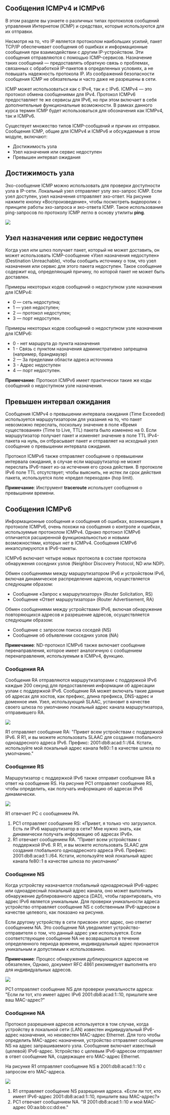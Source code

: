 <!-- verified: agorbachev 03.05.2022 -->

<!-- 13.1.1 -->
##  Сообщения ICMPv4 и ICMPv6

В этом разделе вы узнаете о различных типах протоколов сообщений управления Интернетом (ICMP) и средствах, которые используются для их отправки.

Несмотря на то, что IP является протоколом наибольших усилий, пакет TCP/IP обеспечивает сообщения об ошибках и информационные сообщения при взаимодействии с другим IP-устройством. Эти сообщения отправляются с помощью ICMP-сервисов. Назначение таких сообщений — предоставлять обратную связь о проблемах, связанных с обработкой IP-пакетов в определенных условиях, а не повышать надежность протокола IP. Из соображений безопасности сообщения ICMP не обязательны и часто даже не разрешены в сети.

ICMP может использоваться как с IPv4, так и с IPv6. ICMPv4 — это протокол обмена сообщениями для IPv4. Протокол ICMPv6 предоставляет те же сервисы для IPv6, но при этом включает в себя дополнительные функциональные возможности. В рамках данного курса термин ICMP будет использоваться для обозначения как ICMPv4, так и ICMPv6.

Существует множество типов ICMP-сообщений и причин их отправки. Сообщения ICMP, общие для ICMPv4 и ICMPv6 и обсуждаемые в этом модуле, включают:

* Достижимость узла
* Узел назначения или сервис недоступен
* Превышен интервал ожидания

<!-- 13.1.2 -->
## Достижимость узла

Эхо-сообщение ICMP можно использовать для проверки доступности узла в IP-сети. Локальный узел отправляет узлу эхо-запрос ICMP. Если узел доступен, узел назначения отправляет эхо-ответ. На рисунке нажмите кнопку «Воспроизведение», чтобы посмотреть видеоролик о принципе работы эхо-запроса и эхо-ответа ICMP. Такое использование ping-запросов по протоколу ICMP легло в основу утилиты **ping**.

![](./assets/13.1.2.gif)

<!-- 13.1.3 -->
## Узел назначения или сервис недоступен

Когда узел или шлюз получает пакет, который не может доставить, он может использовать ICMP-сообщение «Узел назначения недоступен» (Destination Unreachable), чтобы сообщить источнику о том, что узел назначения или сервис для этого пакета недоступен. Такое сообщение содержит код, определяющий причину, по которой пакет не может быть доставлен.

Примеры некоторых кодов сообщений о недоступном узле назначения для ICMPv4:

* 0 — сеть недоступна;
* 1 — узел недоступен;
* 2 — протокол недоступен;
* 3 — порт недоступен.

Примеры некоторых кодов сообщений о недоступном узле назначения для ICMPv6:

* 0 - нет маршрута до пункта назначения
* 1 - Связь с пунктом назначения административно запрещена (например, брандмауэр)
* 2 — За пределами области адреса источника
* 3 - Адрес недоступен
* 4 — порт недоступен.

**Примечание**: Протокол ICMPv6 имеет практически такие же коды сообщений о недоступном узле назначения.

<!-- 13.1.4 -->
## Превышен интервал ожидания

Сообщения ICMPv4 о превышении интервала ожидания (Time Exceeded) используется маршрутизатором для указания на то, что пакет невозможно переслать, поскольку значение в поле «Время существования» (Time to Live, TTL) пакета было изменено на 0. Если маршрутизатор получает пакет и изменяет значение в поле TTL IPv4-пакета на нуль, он отбрасывает пакет и отправляет на исходный узел сообщение о превышении интервала ожидания.

Протокол ICMPv6 также отправляет сообщение о превышении интервала ожидания, в случае если маршрутизатор не может переслать IPv6-пакет из-за истечения его срока действия. В протоколе IPv6 поле TTL отсутствует; чтобы выяснить, не истек ли срок действия пакета, используется поле «предел переходов» (hop limit).

**Примечание**: Инструмент  **traceroute** использует сообщения о превышении времени.

<!-- 13.1.5 -->
## Сообщения ICMPv6

Информационные сообщения и сообщения об ошибках, возникающие в протоколе ICMPv6, очень похожи на сообщения о контроле и ошибках, используемые протоколом ICMPv4. Однако протокол ICMPv6 отличается расширенной функциональностью и новыми возможностями, которых нет в ICMPv4. Сообщения ICMPv6 инкапсулируются в IPv6-пакеты.

ICMPv6 включает четыре новых протокола в составе протокола обнаружения соседних узлов (Neighbor Discovery Protocol, ND или NDP).

Обмен сообщениями между маршрутизатором IPv6 и устройством IPv6, включая динамическое распределение адресов, осуществляется следующим образом:

* Сообщение «Запрос к маршрутизатору» (Router Solicitation, RS)
* Сообщение «Ответ маршрутизатора» (Router Advertisement, RA)

Обмен сообщениями между устройствами IPv6, включая обнаружение повторяющихся адресов и разрешение адресов, осуществляется следующим образом:

* Сообщение с запросом поиска соседей (NS)
* Сообщение об объявлении соседних узлов (NA)

**Примечание**: ND-протокол ICMPv6 также включает сообщение перенаправления, которое имеет аналогичную с сообщением перенаправления, используемым в ICMPv4, функцию.

### Сообщения RA

Сообщения RA отправляются маршрутизаторами с поддержкой IPv6 каждые 200 секунд для предоставления информации об адресации узлам с поддержкой IPv6. Сообщение RA может включать такие данные об адресах для хостов, как префикс, длина префикса, DNS-адрес и доменное имя. Узел, использующий SLAAC, установит в качестве своего шлюза по умолчанию локальный адрес канала маршрутизатора, отправившего RA.

![](./assets/13.1.5-1.png)
<!-- /courses/itn-dl/aeed55b4-34fa-11eb-ad9a-f74babed41a6/af23a7f4-34fa-11eb-ad9a-f74babed41a6/assets/2e539a24-1c25-11ea-81a0-ffc2c49b96bc.svg -->

R1 отправляет сообщение RA: "Привет всем устройствам с поддержкой IPv6. Я R1, и вы можете использовать SLAAC для создания глобального одноадресного адреса IPv6. Префикс: 2001:db8:acad:1::/64. Кстати, используйте мой локальный адрес канала fe80::1 в качестве шлюза по умолчанию."

<!--
R1 отправляет рекламное сообщение маршрутизатора RA FF02::1 адрес многоадресной рассылки всех узлов, который достигнет PC1.
-->

### Сообщение RS

Маршрутизатор с поддержкой IPv6 также отправит сообщение RA в ответ на сообщение RS. На рисунке PC1 отправляет сообщение RS, чтобы определить, как получать информацию об адресах IPv6 динамически.

![](./assets/13.1.5-2.png)
<!-- /courses/itn-dl/aeed55b4-34fa-11eb-ad9a-f74babed41a6/af23a7f4-34fa-11eb-ad9a-f74babed41a6/assets/2e53c132-1c25-11ea-81a0-ffc2c49b96bc.svg -->

R1 отвечает РС с сообщением РА.

1.  PC1 отправляет сообщение RS: «Привет, я только что загрузился. Есть ли IPv6 маршрутизатор в сети? Мне нужно знать, как динамически получать информацию об адресах IPv6».
2.  R1 отвечает сообщением RА. "Привет всем устройствам с поддержкой IPv6. Я R1, и вы можете использовать SLAAC для создания глобального одноадресного адреса IPv6. Префикс: 2001:db8:acad:1::/64. Кстати, используйте мой локальный адрес канала fe80::1 в качестве шлюза по умолчанию"

### Сообщение NS

Когда устройству назначается глобальный одноадресный IPv6-адрес или одноадресный локальный адрес канала, оно может выполнить обнаружение дублированного адреса (DAD), чтобы гарантировать, что адрес IPv6 является уникальным. Для проверки уникальности адреса устройство отправляет сообщение NS с собственным IPv6-адресом в качестве целевого, как показано на рисунке.

Если другому устройству в сети присвоен этот адрес, оно ответит сообщением NA. Это сообщение NA уведомляет устройство-отправителя о том, что данный адрес уже используется. Если соответствующее сообщение NA не возвращается в течение определенного периода времени, индивидуальный адрес признается уникальным и допустимым к использованию.

**Примечание**: Процесс обнаружения дублирующихся адресов не обязателен, Однако, документ RFC 4861 рекомендует выполнять его для индивидуальных адресов.

![](./assets/13.1.5-3.png)
<!-- /courses/itn-dl/aeed55b4-34fa-11eb-ad9a-f74babed41a6/af23a7f4-34fa-11eb-ad9a-f74babed41a6/assets/2e53e840-1c25-11ea-81a0-ffc2c49b96bc.svg -->

PC1 отправляет сообщение NS для проверки уникальности адреса: "Если ли тот, кто имеет адрес IPv6 2001:db8:acad:1::10, пришлите мне ваш MAC-адрес?"

### Сообщение NA

Протокол разрешения адресов используется в том случае, когда устройству в локальной сети (LAN) известен индивидуальный IPv6-адрес назначения, но неизвестен MAC-адрес Ethernet. Для того чтобы определить MAC-адрес назначения, устройство отправляет сообщение NS на адрес запрашиваемого узла. Сообщение включает известный (целевой) IPv6-адрес. Устройство с целевым IPv6-адресом отправляет в ответ сообщение NA, содержащее его MAC-адрес Ethernet.

На рисунке R1 отправляет сообщение NS в 2001:db8:acad:1::10 с запросом его MAC-адреса.

![](./assets/13.1.5-4.png)
<!-- /courses/itn-dl/aeed55b4-34fa-11eb-ad9a-f74babed41a6/af23a7f4-34fa-11eb-ad9a-f74babed41a6/assets/2e53e847-1c25-11ea-81a0-ffc2c49b96bc.svg -->

1.  R1 отправляет сообщение NS разрешения адреса. «Если ли тот, кто имеет IPv6-адрес 2001:db8:acad:1::10, пришлите ваш MAC-адрес?»
2.  PC1 отвечает сообщением NA. "Я 2001:db8:acad:1::10 и мой MAC-адрес 00:aa:bb:cc:dd:ee."

<!-- 13.1.6 -->
<!-- quiz -->

